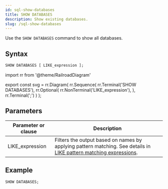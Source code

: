 ```yaml
---
id: sql-show-databases
title: SHOW DATABASES
description: Show existing databases.
slug: /sql-show-databases
---
```


<head>
  <link rel="canonical" href="https://docs.risingwave.com/docs/current/sql-show-databases/" />
</head>

Use the `SHOW DATABASES` command to show all databases.

## Syntax

```sql
SHOW DATABASES [ LIKE_expression ];
```

import rr from '@theme/RailroadDiagram'

export const svg = rr.Diagram(
rr.Sequence(
rr.Terminal('SHOW DATABASES'),
rr.Optional(
rr.NonTerminal('LIKE_expression'),
),
rr.Terminal(';')
)
);

<Drawer SVG={svg} />

## Parameters

| Parameter or clause | Description                                                                                                                                                                                            |
| ------------------- | ------------------------------------------------------------------------------------------------------------------------------------------------------------------------------------------------------ |
| LIKE_expression     | Filters the output based on names by applying pattern matching. See details in [LIKE pattern matching expressions](/sql/functions-operators/sql-function-string.md#like-pattern-matching-expressions). |

## Example

```sql
SHOW DATABASES;
```
